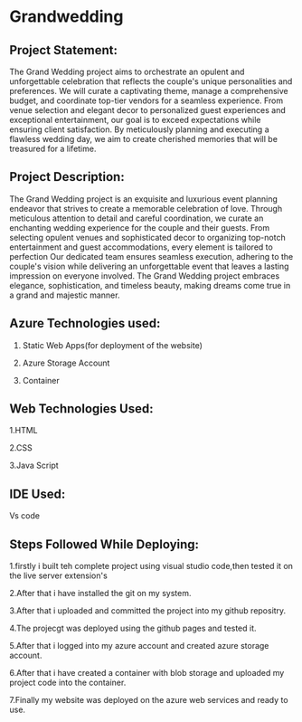 # Grandwedding


## Project Statement:
The Grand Wedding project aims to orchestrate an opulent and unforgettable celebration
that reflects the couple's unique personalities and preferences. We will curate a captivating 
theme, manage a comprehensive budget, and coordinate top-tier vendors for a seamless 
experience. From venue selection and elegant decor to personalized guest experiences and 
exceptional entertainment, our goal is to exceed expectations while ensuring client 
satisfaction. By meticulously planning and executing a flawless wedding day, we aim to 
create cherished memories that will be treasured for a lifetime.

## Project Description:

The Grand Wedding project is an exquisite and luxurious event planning endeavor that 
 strives to create a memorable celebration of love. Through meticulous attention to detail and 
 careful coordination, we curate an enchanting wedding experience for the couple and their 
 guests. From selecting opulent venues and sophisticated decor to organizing top-notch entertainment and guest accommodations, every element is tailored to perfection
 Our dedicated team ensures seamless execution, adhering to the couple's vision while delivering
 an unforgettable event that leaves a lasting impression on everyone involved.
 The Grand Wedding project embraces elegance, sophistication, and timeless beauty, making dreams come true in a grand and majestic manner.

 ## Azure Technologies used:

 1. Static Web Apps(for deployment of the website)
 
 2. Azure Storage Account
  
 3. Container

## Web Technologies Used:
1.HTML

2.CSS

3.Java Script

## IDE Used:
Vs code
## Steps Followed While Deploying:
1.firstly i built teh  complete project using visual studio code,then tested it on the  live server extension's

2.After that i have installed the git on my system.

3.After that i uploaded and committed the project into my github repositry.

4.The projecgt was deployed using the github pages and tested it.

5.After that i logged into my azure account and  created azure storage account.

6.After that i have created a container with blob storage and uploaded my project code into the container.

7.Finally my website was deployed on the azure web services and ready to use. 
